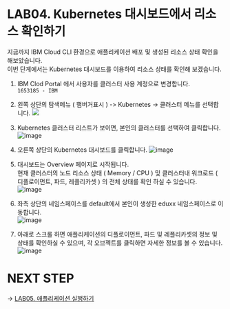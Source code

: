 # LAB04. Kubernetes 대시보드에서 리소스 확인하기
지금까지 IBM Cloud CLI 환경으로 애플리케이션 배포 및 생성된 리소스 상태 확인을 해보았습니다.   
이번 단계에서는 Kubernetes 대시보드를 이용하여 리소스 상태를 확인해 보겠습니다. 

1. IBM Clod Portal 에서 사용자를 클러스터 사용 계정으로 변경합니다.   
`1653185 - IBM`  

2. 왼쪽 상단의 탐색메뉴 ( 햄버거표시 )  -> Kubernetes -> 클러스터 메뉴를 선택합니다. 
![](https://gblobscdn.gitbook.com/assets%2F-MDXHogCOGHdFvq3uZkw%2F-ME6vn9xoFvVyF8Zrt6d%2F-MEA_AnKesgGrLWmlFnt%2Fimage.png?alt=media&token=3b0c03d2-0934-43cb-bbba-05a4b0c17053)  

3. Kubernetes 클러스터 리스트가 보이면, 본인의 클러스터를 선택하여 클릭합니다. 
![image](https://user-images.githubusercontent.com/15958325/94113755-57c5b600-fe82-11ea-8ffd-6347407cf3af.png)  

4.  오른쪽 상단의 Kubernetes 대시보드를 클릭합니다. 
![image](https://user-images.githubusercontent.com/15958325/94113952-a07d6f00-fe82-11ea-8a7f-1578fd939d7a.png)    


5. 대시보드는 Overview 페이지로 시작됩니다.      
현재 클러스터의 노드 리소스 상태 ( Memory / CPU ) 및 클러스터내 워크로드 ( 디플로이먼트, 파드, 레플리카셋 ) 의 전체 상태를 확인 하실 수 있습니다.  
![image](https://user-images.githubusercontent.com/15958325/94130469-aa5d9d00-fe97-11ea-9ab3-6857f2e9dce5.png)  

6. 좌측 상단의 네임스페이스를 default에서 본인이 생성한 eduxx 네임스페이스로 이동합니다.  
![image](https://user-images.githubusercontent.com/15958325/94143875-62e10c00-feab-11ea-8865-a55fceb4e184.png)

7. 아래로 스크롤 하면 애플리케이션의 디플로이먼트, 파드 및  레플리카셋의 정보 및 상태를 확인하실 수 있으며, 각 오브젝트를 클릭하면 자세한 정보를 볼 수 있습니다.  
![image](https://user-images.githubusercontent.com/15958325/94143975-873ce880-feab-11ea-8a7a-10e9f0b0758a.png)  



# NEXT STEP
-> [LAB05. 애플리케이션 실행하기]()  
